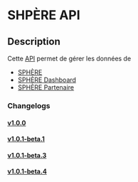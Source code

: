 # SHPÈRE API

## Description
Cette [API](https://sphere-350012.ey.r.appspot.com/) permet de gérer les données de 
- [SPHÈRE](https://reseau-sphere.com) 
- [SPHÈRE Dashboard](https://dashboard.reseau-sphere.com) 
- [SPHÈRE Partenaire](https://partner.reseau-sphere.com) 

### Changelogs

#### [v1.0.0](./changelogs/v1.0.0.md)
#### [v1.0.1-beta.1](./changelogs/v1.0.1-beta.1.md)
#### [v1.0.1-beta.3](./changelogs/v1.0.1-beta.3.md)
#### [v1.0.1-beta.4](./changelogs/v1.0.1-beta.4.md)
